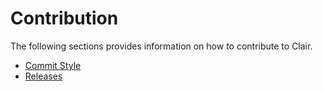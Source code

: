 # Contribution
The following sections provides information on how to contribute to Clair.

- [Commit Style](./contribution/commit_style.md)
- [Releases](./contribution/releases.md)
